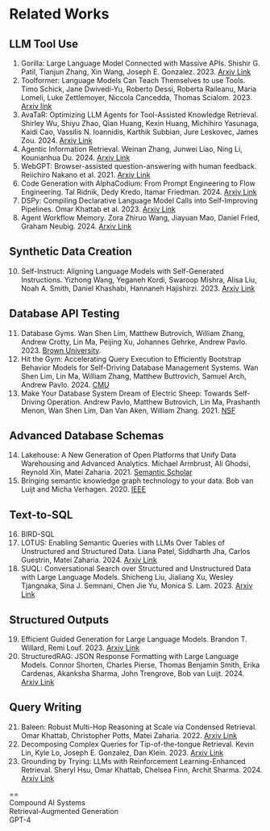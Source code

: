 # Related Works

## LLM Tool Use
1. Gorilla: Large Language Model Connected with Massive APIs. Shishir G. Patil, Tianjun Zhang, Xin Wang, Joseph E. Gonzalez. 2023. [Arxiv Link](https://arxiv.org/abs/2305.15334)
2. Toolformer: Language Models Can Teach Themselves to use Tools. Timo Schick, Jane Dwivedi-Yu, Roberto Dessi, Roberta Raileanu, Maria Lomeli, Luke Zettlemoyer, Niccola Cancedda, Thomas Scialom. 2023. [Arxiv link](https://arxiv.org/abs/2302.04761)
3. AvaTaR: Optimizing LLM Agents for Tool-Assisted Knowledge Retrieval. Shirley Wu, Shiyu Zhao, Qian Huang, Kexin Huang, Michihiro Yasunaga, Kaidi Cao, Vassilis N. Ioannidis, Karthik Subbian, Jure Leskovec, James Zou. 2024. [Arxiv Link](https://arxiv.org/pdf/2406.11200)
4. Agentic Information Retrieval. Weinan Zhang, Junwei Liao, Ning Li, Kounianhua Du. 2024. [Arxiv Link](https://arxiv.org/abs/2410.09713)
5. WebGPT: Browser-assisted question-answering with human feedback. Reiichiro Nakano et al. 2021. [Arxiv Link](https://arxiv.org/abs/2112.09332)
7. Code Generation with AlphaCodium: From Prompt Engineering to Flow Engineering. Tal Ridnik, Dedy Kredo, Itamar Friedman. 2024. [Arxiv Link](https://arxiv.org/abs/2401.08500)
8. DSPy: Compiling Declarative Language Model Calls into Self-Improving Pipelines. Omar Khattab et al. 2023. [Arxiv Link](https://arxiv.org/abs/2310.03714)
9. Agent Workflow Memory. Zora Zhiruo Wang, Jiayuan Mao, Daniel Fried, Graham Neubig. 2024. [Arxiv Link](https://arxiv.org/abs/2409.07429)

## Synthetic Data Creation
10. Self-Instruct: Aligning Language Models with Self-Generated Instructions. Yizhong Wang, Yeganeh Kordi, Swaroop Mishra, Alisa Liu, Noah A. Smith, Daniel Khashabi, Hannaneh Hajishirzi. 2023. [Arxiv Link](https://arxiv.org/abs/2212.10560)

## Database API Testing
11. Database Gyms. Wan Shen Lim, Matthew Butrovich, William Zhang, Andrew Crotty, Lin Ma, Peijing Xu, Johannes Gehrke, Andrew Pavlo. 2023. [Brown University](https://cs.brown.edu/people/acrotty/pubs/p27-lim.pdf).
12. Hit the Gym: Accelerating Query Execution to Efficiently Bootstrap Behavior Models for Self-Driving Database Management Systems. Wan Shen Lim, Lin Ma, William Zhang, Matthew Buttrovich, Samuel Arch, Andrew Pavlo. 2024. [CMU](https://www.pdl.cmu.edu/PDL-FTP/Database/p3680-lim.pdf)
13. Make Your Database System Dream of Electric Sheep: Towards Self-Driving Operation. Andrew Pavlo, Matthew Butrovich, Lin Ma, Prashanth Menon, Wan Shen Lim, Dan Van Aken, William Zhang. 2021. [NSF](https://par.nsf.gov/servlets/purl/10312181)

## Advanced Database Schemas
14. Lakehouse: A New Generation of Open Platforms that Unify Data Warehousing and Advanced Analytics. Michael Armbrust, Ali Ghodsi, Reynold Xin, Matei Zaharia. 2021. [Semantic Scholar](https://www.semanticscholar.org/paper/Lakehouse%3A-A-New-Generation-of-Open-Platforms-that-Zaharia-Ghodsi/451cf5fc9786ed4f7e1d9877f08d00f8b1262121)
15. Bringing semantic knowledge graph technology to your data. Bob van Luijt and Micha Verhagen. 2020. [IEEE](https://ieeexplore.ieee.org/abstract/document/8994851)

## Text-to-SQL
16. BIRD-SQL
17. LOTUS: Enabling Semantic Queries with LLMs Over Tables of Unstructured and Structured Data. Liana Patel, Siddharth Jha, Carlos Guestrin, Matei Zaharia. 2024. [Arxiv Link](https://arxiv.org/abs/2407.11418)
18. SUQL: Conversational Search over Structured and Unstructured Data with Large Language Models. Shicheng Liu, Jialiang Xu, Wesley Tjangnaka, Sina J. Semnani, Chen Jie Yu, Monica S. Lam. 2023. [Arxiv Link](https://arxiv.org/abs/2311.09818)

## Structured Outputs
19. Efficient Guided Generation for Large Language Models. Brandon T. Willard, Remi Louf. 2023. [Arxiv Link](https://arxiv.org/abs/2307.09702)
20. StructuredRAG: JSON Response Formatting with Large Language Models. Connor Shorten, Charles Pierse, Thomas Benjamin Smith, Erika Cardenas, Akanksha Sharma, John Trengrove, Bob van Luijt. 2024. [Arxiv Link](https://arxiv.org/abs/2408.11061)

## Query Writing
21. Baleen: Robust Multi-Hop Reasoning at Scale via Condensed Retrieval. Omar Khattab, Christopher Potts, Matei Zaharia. 2022. [Arxiv Link](https://arxiv.org/abs/2101.00436)
22. Decomposing Complex Queries for Tip-of-the-tongue Retrieval. Kevin Lin, Kyle Lo, Joseph E. Gonzalez, Dan Klein. 2023. [Arxiv Link](https://arxiv.org/abs/2305.15053)
23. Grounding by Trying: LLMs with Reinforcement Learning-Enhanced Retrieval. Sheryl Hsu, Omar Khattab, Chelsea Finn, Archit Sharma. 2024. [Arxiv Link](https://arxiv.org/pdf/2410.23214?)

==
<br />
Compound AI Systems
<br />
Retrieval-Augmented Generation
<br />
GPT-4
